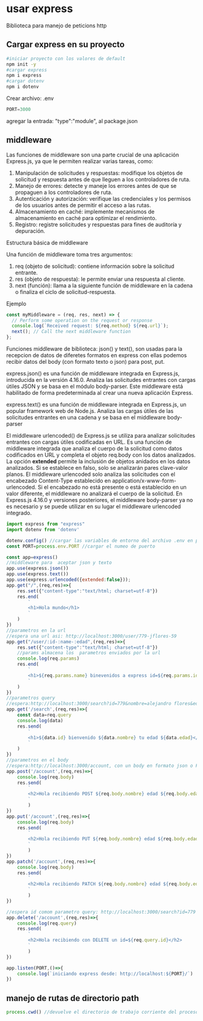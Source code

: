 # usar express

Biblioteca para manejo de peticions http

## Cargar express en su proyecto
```sh
#iniciar proyecto con los valores de default
npm init -y
#cargar express
npm i express
#cargar dotenv
npm i dotenv
```

Crear archivo: .env
```js
PORT=3000
```
agregar la entrada: "type":"module", al package.json

## middleware

Las funciones de middleware son una parte crucial de una aplicación Express.js, ya que le permiten realizar varias tareas, como:

1. Manipulación de solicitudes y respuestas: modifique los objetos de solicitud y respuesta antes de que lleguen a los controladores de ruta.
2. Manejo de errores: detecte y maneje los errores antes de que se propaguen a los controladores de ruta.
3. Autenticación y autorización: verifique las credenciales y los permisos de los usuarios antes de permitir el acceso a las rutas.
4. Almacenamiento en caché: implemente mecanismos de almacenamiento en caché para optimizar el rendimiento.
5. Registro: registre solicitudes y respuestas para fines de auditoría y depuración.

Estructura básica de middleware

Una función de middleware toma tres argumentos:

1. req (objeto de solicitud): contiene información sobre la solicitud entrante.
2. res (objeto de respuesta): le permite enviar una respuesta al cliente.
3. next (función): llama a la siguiente función de middleware en la cadena o finaliza el ciclo de solicitud-respuesta.

Ejemplo
```js
const myMiddleware = (req, res, next) => {
  // Perform some operation on the request or response
  console.log(`Received request: ${req.method} ${req.url}`);
  next(); // Call the next middleware function
};
```
Funciones middleware de biblioteca: json() y text(), son usadas para la recepcion de datos de diferetes formatos en express
con ellas podemos recibir datos del body (con formato texto  o json) para post, put.

express.json() es una función de middleware integrada en Express.js, introducida en la versión 4.16.0. Analiza las solicitudes entrantes con cargas útiles JSON y se basa en el módulo body-parser. Este middleware está habilitado de forma predeterminada al crear una nueva aplicación Express.

express.text() es una función de middleware integrada en Express.js, un popular framework web de Node.js. Analiza las cargas útiles de las solicitudes entrantes en una cadena y se basa en el middleware body-parser

El middleware urlencoded() de Express.js se utiliza para analizar solicitudes entrantes con cargas útiles codificadas en URL. Es una función de middleware integrada que analiza el cuerpo de la solicitud como datos codificados en URL y completa el objeto req.body con los datos analizados. La opción **extended** permite la inclusión de objetos anidados en los datos analizados. Si se establece en falso, solo se analizarán pares clave-valor planos. El middleware urlencoded solo analiza las solicitudes con el encabezado Content-Type establecido en application/x-www-form-urlencoded. Si el encabezado no está presente o está establecido en un valor diferente, el middleware no analizará el cuerpo de la solicitud.
En Express.js 4.16.0 y versiones posteriores, el middleware body-parser ya no es necesario y se puede utilizar en su lugar el middleware urlencoded integrado.

```js
import express from "express"
import dotenv from 'dotenv'

dotenv.config() //cargar las variables de entorno del archivo .env en process.env
const PORT=process.env.PORT //cargar el numeo de puerto

const app=express()
//middleware para  aceptar json y texto
app.use(express.json())
app.use(express.text())
app.use(express.urlencoded({extended:false}));
app.get("/",(req,res)=>{
    res.set({"content-type":"text/html; charset=utf-8"})
    res.end(
        `
        <h1>Hola mundo</h1>
        `
    )
})
//parametros en la url
//espera una url asi: http://localhost:3000/user/779-jflores-59
app.get("/user/:id-:name-:edad",(req,res)=>{
    res.set({"content-type":"text/html; charset=utf-8"})
    //params almacena los  parametros enviados por la url
    console.log(req.params)
    res.end(
        `
        <h1>${req.params.name} binevenidos a express id=${req.params.id}</h1>
        `
    )
})
//parametros query
//espera:http://localhost:3000/search?id=779&nombre=alejandro flores&edad=59
app.get('/search',(req,res)=>{
    const data=req.query
    console.log(data)
    res.send(
        `
        <h1>${data.id} bienvenido ${data.nombre} tu edad ${data.edad}</h1>
        `
    )
})
//parametros en el body
//espera:http://localhost:3000/account, con un body en formato json o Form-encode
app.post('/account',(req,res)=>{
    console.log(req.body)
    res.send(
        `
        <h2>Hola recibiendo POST ${req.body.nombre} edad ${req.body.edad}</h2>
        `
        )
})
app.put('/account',(req,res)=>{
    console.log(req.body)
    res.send(
        `
        <h2>Hola recibiendo PUT ${req.body.nombre} edad ${req.body.edad}</h2>
        `
        )
})
app.patch('/account',(req,res)=>{
    console.log(req.body)
    res.send(
        `
        <h2>Hola recibiendo PATCH ${req.body.nombre} edad ${req.body.edad}</h2>
        `
        )
})

//espera id comom parametro query: http://localhost:3000/search?id=779
app.delete('/account',(req,res)=>{
    console.log(req.query)
    res.send(
        `
        <h2>Hola recibiendo con DELETE un id=${req.query.id}</h2>
        `
        )
})

app.listen(PORT,()=>{
    console.log(`iniciando express desde: http://localhost:${PORT}/`)
})
```

## manejo de rutas de directorio path

```js
process.cwd() //devuelve el directorio de trabajo corriente del proceso de Node.js
```